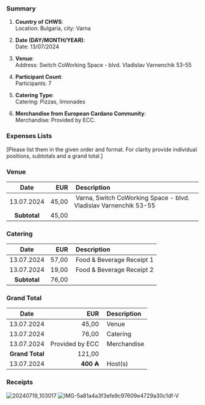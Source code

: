 ### Summary

1. **Country of CHWS**:  
   Location: Bulgaria, city: Varna

2. **Date (DAY/MONTH/YEAR)**:  
   Date: 13/07/2024

3. **Venue**:  
   Address: Switch CoWorking Space - blvd. Vladislav Varnenchik 53-55

4. **Participant Count**:  
   Participants: 7

5. **Catering Type**:  
   Catering: Pizzas, limonades

6. **Merchandise from European Cardano Community**:  
   Merchandise: Provided by ECC.

### Expenses Lists

[Please list them in the given order and format. For clarity provide individual positions, subtotals and a grand total.]

### Venue

| Date | EUR | Description |
|:---:  | ---:|:---         |
|13.07.2024 | 45,00 | Varna, Switch CoWorking Space - blvd. Vladislav Varnenchik 53-55 |
|**Subtotal** | 45,00 |   |

### Catering

| Date | EUR | Description |
|:---:  | ---:|:---         |
|13.07.2024 | 57,00 | Food & Beverage Receipt 1 |
|13.07.2024 | 19,00 | Food & Beverage Receipt 2 |
|**Subtotal** | 76,00 |   |

### Grand Total

| Date | EUR | Description |
|:---:  | ---:|:---         |
|13.07.2024 | 45,00 | Venue |
|13.07.2024 | 76,00 | Catering |
|13.07.2024 | Provided by ECC | Merchandise |
|**Grand Total** | 121,00 |   |
|13.07.2024 | **400 ₳** | Host(s) |

### Receipts

![20240719_103017](https://github.com/user-attachments/assets/a073451a-56e3-4304-a04c-e8d30230c4d2)
![IMG-5a81a4a3f3efe9c97609e4729a30c1df-V](https://github.com/user-attachments/assets/f7df656b-c1d9-480e-9920-292bb99a49c9)
